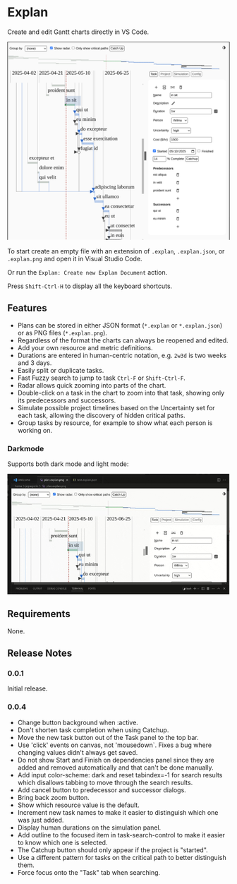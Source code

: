 # Explan

Create and edit Gantt charts directly in VS Code.

![Screenshot](images/Screenshot.png)

To start create an empty file with an extension of `.explan`, `.explan.json`, or
`.explan.png` and open it in Visual Studio Code.

Or run the `Explan: Create new Explan Document` action.

Press `Shift-Ctrl-H` to display all the keyboard shortcuts.

## Features

- Plans can be stored in either JSON format (`*.explan` or `*.explan.json`) or
  as PNG files (`*.explan.png`).
- Regardless of the format the charts can always be reopened and edited.
- Add your own resource and metric definitions.
- Durations are entered in human-centric notation, e.g. `2w3d` is two weeks and
  3 days.
- Easily split or duplicate tasks.
- Fast Fuzzy search to jump to task `Ctrl-F` or `Shift-Ctrl-F`.
- Radar allows quick zooming into parts of the chart.
- Double-click on a task in the chart to zoom into that task, showing only its
  predecessors and successors.
- Simulate possible project timelines based on the Uncertainty set for each
  task, allowing the discovery of hidden critical paths.
- Group tasks by resource, for example to show what each person is working on.

### Darkmode

Supports both dark mode and light mode:

![Darkmode](images/darkmode.gif)

## Requirements

None.

## Release Notes

### 0.0.1

Initial release.

### 0.0.4

* Change button background when :active.
* Don't shorten task completion when using Catchup.
* Move the new task button out of the Task panel to the top bar.
* Use 'click' events on canvas, not 'mousedown`. Fixes a bug where changing
   values didn't always get saved.
* Do not show Start and Finish on dependencies panel since they are added and
  removed automatically and that can't be done manually.
* Add input color-scheme: dark and reset tabindex=-1 for search results which
  disallows tabbing to move through the search results.
* Add cancel button to predecessor and successor dialogs.
* Bring back zoom button.
* Show which resource value is the default.
* Increment new task names to make it easier to distinguish which one was just
  added.
* Display human durations on the simulation panel.
* Add outline to the focused item in task-search-control to make it easier to
  know which one is selected.
* The Catchup button should only appear if the project is "started".
* Use a different pattern for tasks on the critical path to better distinguish
  them.
* Force focus onto the "Task" tab when searching.
